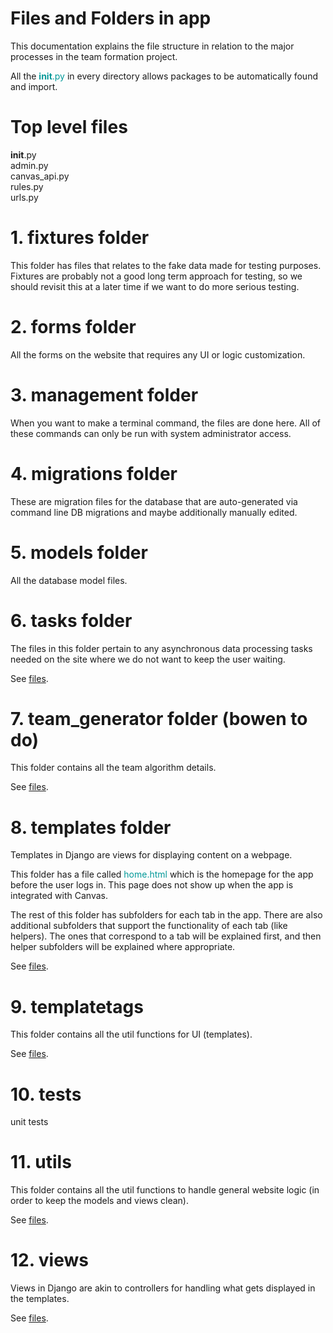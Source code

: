 Files and Folders in app
=============
This documentation explains the file structure in relation to the major processes in the team formation project.

All the <font color=#099>__init__.py</font> in every directory allows packages to be automatically found and import.

# Top level files
__init__.py  
admin.py  
canvas_api.py  
rules.py  
urls.py

# 1. fixtures folder
This folder has files that relates to the fake data made for testing purposes. Fixtures are probably not a good long term approach for testing, so we should revisit this at a later time if we want to do more serious testing.

# 2. forms folder
All the forms on the website that requires any UI or logic customization.

# 3. management folder
When you want to make a terminal command, the files are done here. All of these commands can only be run with system administrator access.

# 4. migrations folder
These are migration files for the database that are auto-generated via command line DB migrations and maybe additionally manually edited.

# 5. models folder
All the database model files.

# 6. tasks folder
The files in this folder pertain to any asynchronous data processing tasks needed on the site where we do not want to keep the user waiting.  

See [files](tasks_files.md).

# 7. team_generator folder (bowen to do)
This folder contains all the team algorithm details.

See [files](team_generator_files.md).

# 8. templates folder
Templates in Django are views for displaying content on a webpage.

This folder has a file called <font color=#099>home.html</font> which is the
homepage for the app before the user logs in. This page does not show up when
the app is integrated with Canvas.

The rest of this folder has subfolders for each tab in the app. There are also
additional subfolders that support the functionality of each tab (like
helpers). The ones that correspond to a tab will be explained first, and then
helper subfolders will be explained where appropriate.

See [files](templates_files.md).

# 9. templatetags
This folder contains all the util functions for UI (templates).  

See [files](templatetages_files.md).

# 10. tests
unit tests  

# 11. utils
This folder contains all the util functions to handle general website logic (in order to keep the models and views clean).

See [files](utils_files.md).

# 12. views
Views in Django are akin to controllers for handling what gets displayed in the templates.  

See [files](views_files.md).
